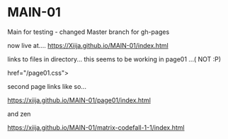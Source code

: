 # MAIN-01
Main for testing - changed Master branch for gh-pages

now live at.... https://Xiija.github.io/MAIN-01/index.html  

links to files in directory... this seems to be working in page01 ...( NOT :P)

href="/page01.css"> 

second page links like so...

https://xiija.github.io/MAIN-01/page01/index.html

and zen

https://xiija.github.io/MAIN-01/matrix-codefall-1-1/index.html
